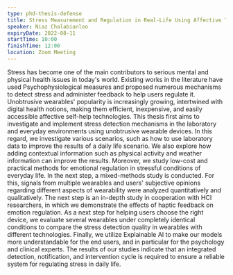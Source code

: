 ```yaml
---
type: phd-thesis-defense
title: Stress Measurement and Regulation in Real-Life Using Affective Technologies
speaker: Niaz Chalabianloo
expiryDate: 2022-08-11
startTime: 10:00
finishTime: 12:00
location: Zoom Meeting
---
```

Stress has become one of the main contributors to serious mental and physical health issues in today's world. Existing works in the literature have used Psychophysiological measures and proposed numerous mechanisms to detect stress and administer feedback to help users regulate it. Unobtrusive wearables' popularity is increasingly growing, intertwined with digital health notions, making them efficient, inexpensive, and easily accessible affective self-help technologies. This thesis first aims to investigate and implement stress detection mechanisms in the laboratory and everyday environments using unobtrusive wearable devices. In this regard, we investigate various scenarios, such as how to use laboratory data to improve the results of a daily life scenario. We also explore how adding contextual information such as physical activity and weather information can improve the results. Moreover, we study low-cost and practical methods for emotional regulation in stressful conditions of everyday life. In the next step, a mixed-methods study is conducted. For this, signals from multiple wearables and users' subjective opinions regarding different aspects of wearability were analyzed quantitatively and qualitatively. The next step is an in-depth study in cooperation with HCI researchers, in which we demonstrate the effects of haptic feedback on emotion regulation. As a next step for helping users choose the right device, we evaluate several wearables under completely identical conditions to compare the stress detection quality in wearables with different technologies. Finally, we utilize Explainable AI to make our models more understandable for the end users, and in particular for the psychology and clinical experts. The results of our studies indicate that an integrated detection, notification, and intervention cycle is required to ensure a reliable system for regulating stress in daily life.
